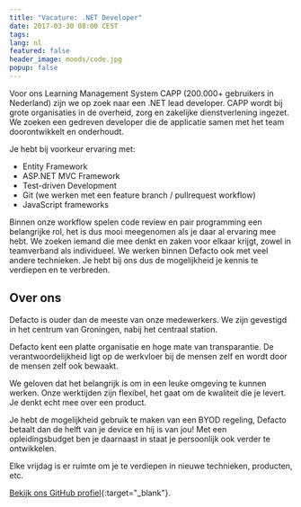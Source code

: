 ```yaml
---
title: "Vacature: .NET Developer"
date: 2017-03-30 08:00 CEST
tags:
lang: nl
featured: false
header_image: moods/code.jpg
popup: false
---
```

Voor ons Learning Management System CAPP (200.000+ gebruikers in Nederland) zijn we op zoek naar een .NET lead developer. CAPP wordt bij grote organisaties in de overheid, zorg en zakelijke dienstverlening ingezet. We zoeken een gedreven developer die de applicatie samen met het team doorontwikkelt en onderhoudt.

Je hebt bij voorkeur ervaring met:

* Entity Framework
* ASP.NET MVC Framework
* Test-driven Development
* Git (we werken met een feature branch / pullrequest workflow)
* JavaScript frameworks

Binnen onze workflow spelen code review en pair programming een belangrijke rol, het is dus mooi meegenomen als je daar al ervaring mee hebt. We zoeken iemand die mee denkt en zaken voor elkaar krijgt, zowel in teamverband als individueel. We werken binnen Defacto ook met veel andere technieken. Je hebt bij ons dus de mogelijkheid je kennis te verdiepen en te verbreden.

## Over ons
Defacto is ouder dan de meeste van onze medewerkers. We zijn gevestigd in het centrum van Groningen, nabij het centraal station.

Defacto kent een platte organisatie en hoge mate van transparantie. De verantwoordelijkheid ligt op de werkvloer bij de mensen zelf en wordt door de mensen zelf ook bewaakt.

We geloven dat het belangrijk is om in een leuke omgeving te kunnen werken. Onze werktijden zijn flexibel, het gaat om de kwaliteit die je levert. Je denkt echt mee over een product.

Je hebt de mogelijkheid gebruik te maken van een BYOD regeling, Defacto betaalt dan de helft van je device en hij is van jou! Met een opleidingsbudget ben je daarnaast in staat je persoonlijk ook verder te ontwikkelen.

Elke vrijdag is er ruimte om je te verdiepen in nieuwe technieken, producten, etc.

[Bekijk ons GitHub profiel](https://github.com/DefactoSoftware/){:target="_blank"}.
